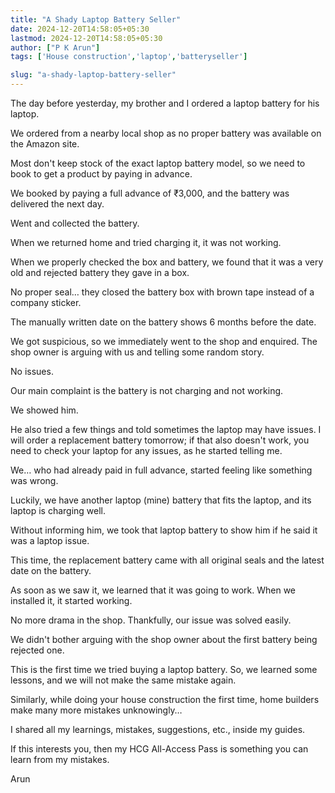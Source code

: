 ```yaml
---
title: "A Shady Laptop Battery Seller"
date: 2024-12-20T14:58:05+05:30
lastmod: 2024-12-20T14:58:05+05:30
author: ["P K Arun"]
tags: ['House construction','laptop','batteryseller']

slug: "a-shady-laptop-battery-seller"
---
```


The day before yesterday, my brother and I ordered a laptop battery for his laptop.

We ordered from a nearby local shop as no proper battery was available on the Amazon site.

Most don't keep stock of the exact laptop battery model, so we need to book to get a product by paying in advance.

We booked by paying a full advance of ₹3,000, and the battery was delivered the next day.

Went and collected the battery.

When we returned home and tried charging it, it was not working.

When we properly checked the box and battery, we found that it was a very old and rejected battery they gave in a box.

No proper seal… they closed the battery box with brown tape instead of a company sticker.

The manually written date on the battery shows 6 months before the date.

We got suspicious, so we immediately went to the shop and enquired. The shop owner is arguing with us and telling some random story.

No issues.

Our main complaint is the battery is not charging and not working.

We showed him.

He also tried a few things and told sometimes the laptop may have issues. I will order a replacement battery tomorrow; if that also doesn't work, you need to check your laptop for any issues, as he started telling me.

We… who had already paid in full advance, started feeling like something was wrong.

Luckily, we have another laptop (mine) battery that fits the laptop, and its laptop is charging well.

Without informing him, we took that laptop battery to show him if he said it was a laptop issue.

This time, the replacement battery came with all original seals and the latest date on the battery.

As soon as we saw it, we learned that it was going to work. When we installed it, it started working.

No more drama in the shop. Thankfully, our issue was solved easily.

We didn't bother arguing with the shop owner about the first battery being rejected one.

This is the first time we tried buying a laptop battery. So, we learned some lessons, and we will not make the same mistake again.

Similarly, while doing your house construction the first time, home builders make many more mistakes unknowingly…

I shared all my learnings, mistakes, suggestions, etc., inside my guides.

If this interests you, then my HCG All-Access Pass is something you can learn from my mistakes.

Arun